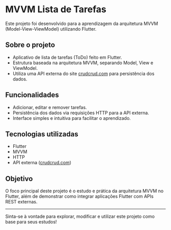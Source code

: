 # MVVM Lista de Tarefas

Este projeto foi desenvolvido para a aprendizagem da arquitetura MVVM (Model-View-ViewModel) utilizando Flutter.

## Sobre o projeto
- Aplicativo de lista de tarefas (ToDo) feito em Flutter.
- Estrutura baseada na arquitetura MVVM, separando Model, View e ViewModel.
- Utiliza uma API externa do site [crudcrud.com](https://crudcrud.com) para persistência dos dados.

## Funcionalidades
- Adicionar, editar e remover tarefas.
- Persistência dos dados via requisições HTTP para a API externa.
- Interface simples e intuitiva para facilitar o aprendizado.

## Tecnologias utilizadas
- Flutter
- MVVM
- HTTP
- API externa ([crudcrud.com](https://crudcrud.com))

## Objetivo
O foco principal deste projeto é o estudo e prática da arquitetura MVVM no Flutter, além de demonstrar como integrar aplicações Flutter com APIs REST externas.

---

Sinta-se à vontade para explorar, modificar e utilizar este projeto como base para seus estudos!

